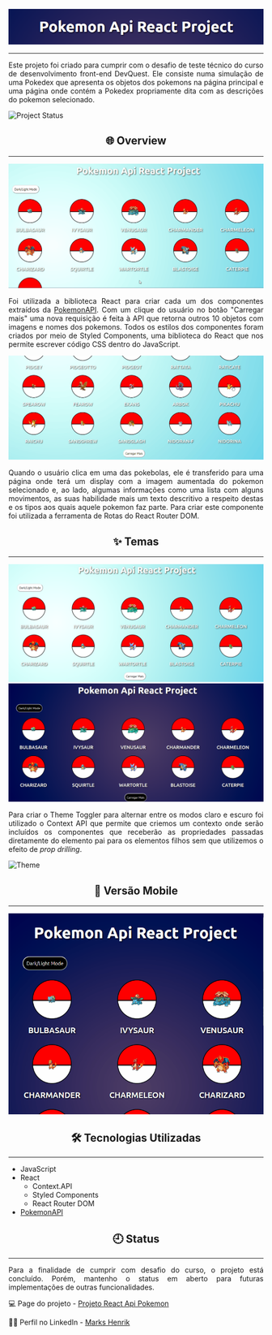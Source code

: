 <img src="./public/title.png"><hr>

<p align="justify">Este projeto foi criado para cumprir com o desafio de teste técnico do curso de desenvolvimento front-end DevQuest. Ele consiste numa simulação de uma Pokedex que apresenta os objetos dos pokemons na página principal e uma página onde contém a Pokedex propriamente dita com as descrições do pokemon selecionado.</p>

![Project Status](https://img.shields.io/badge/status-in%20progress-yellow)

<h2 align="center">🌐 Overview</h2><hr>

![Projeto Pokemon Api](./public/fetch.gif)
<p align="justify">Foi utilizada a biblioteca React para criar cada um dos componentes extraídos da <a href="https://pokeapi.co/">PokemonAPI</a>. Com um clique do usuário no botão "Carregar mais" uma nova requisição é feita à API que retorna outros 10 objetos com imagens e nomes dos pokemons. Todos os estilos dos componentes foram criados por meio de Styled Components, uma biblioteca do React que nos permite escrever código CSS dentro do JavaScript.</p>

![Pokedex](./public/pokedex.gif)
<p align="justify">Quando o usuário clica em uma das pokebolas, ele é transferido para uma página onde terá um display com a imagem aumentada do pokemon selecionado e, ao lado, algumas informações como uma lista com alguns movimentos, as suas habilidade mais um texto descritivo a respeito destas e os tipos aos quais aquele pokemon faz parte. Para criar este componente foi utilizada a ferramenta de Rotas do React Router DOM.</p>

<h2 align="center">✨ Temas</h2><hr>

<img src="./public/light.png">
<img src="./public/dark.png">
<p align="justify">Para criar o Theme Toggler para alternar entre os modos claro e escuro foi utilizado o Context API que permite que criemos um contexto onde serão incluídos os componentes que receberão as propriedades passadas diretamente do elemento pai para os elementos filhos sem que utilizemos o efeito de <i>prop drilling</i>.</p>

![Theme](./public/theme.gif)

<h2 align="center">📱 Versão Mobile</h2><hr>

![Mobile](./public/mobile.gif)

<h2 align="center">🛠️ Tecnologias Utilizadas</h2><hr>

- JavaScript
- React
    - Context.API
    - Styled Components
    - React Router DOM
- [PokemonAPI](https://pokeapi.co/)

<h2 align="center">🕘 Status</h2><hr>

<p align="justify">Para a finalidade de cumprir com desafio do curso, o projeto está concluído. Porém, mantenho o status em aberto para futuras implementações de outras funcionalidades.</p>

💻 Page do projeto -  [Projeto React Api Pokemon](https://projeto-react-api-pokemon.vercel.app/)

🙋‍♂️ Perfil no LinkedIn - [Marks Henrik](https://www.linkedin.com/in/markshenrik/)
